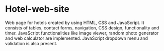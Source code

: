 # Hotel-web-site

Web page for hotels created by using HTML, CSS and JavaScript. It consists of tables, contact forms, navigation, CSS design, functionality and timer. JavaScript functionalities like image viewer, random photo generator and web calculator are implemented. JavaScript dropdown menu and validation is also present.